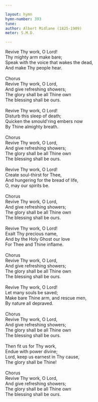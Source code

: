 ```yaml
---

layout: hymn
hymn-number: 393
tune: 
author: Albert Midlane (1825-1909)
meter: S.M.D.

---
```

Revive Thy work, O Lord!<br>Thy mighty arm make bare;<br>Speak with the voice that wakes the dead,<br>And make Thy people hear.<br><br>Chorus<br>Revive Thy work, O Lord,<br>And give refreshing showers;<br>The glory shall be all Thine own<br>The blessing shall be ours.<br><br>Revive Thy work, O Lord!<br>Disturb this sleep of death;<br>Quicken the smould'ring embers now<br>By Thine almighty breath.<br><br>Chorus<br>Revive Thy work, O Lord,<br>And give refreshing showers;<br>The glory shall be all Thine own<br>The blessing shall be ours.<br><br>Revive Thy work, O Lord!<br>Create soul-thirst for Thee,<br>And hungering for the bread of life,<br>O, may our spirits be.<br><br>Chorus<br>Revive Thy work, O Lord,<br>And give refreshing showers;<br>The glory shall be all Thine own<br>The blessing shall be ours.<br><br>Revive Thy work, O Lord!<br>Exalt Thy precious name,<br>And by the Holy Ghost our love<br>For Thee and Thine inflame.<br><br>Chorus<br>Revive Thy work, O Lord,<br>And give refreshing showers;<br>The glory shall be all Thine own<br>The blessing shall be ours.<br><br>Revive Thy work, O Lord!<br>Let many souls be saved;<br>Make bare Thine arm, and rescue men,<br>By nature all depraved.<br><br>Chorus<br>Revive Thy work, O Lord,<br>And give refreshing showers;<br>The glory shall be all Thine own<br>The blessing shall be ours.<br><br>Then fit us for Thy work,<br>Endue with power divine;<br>Lord, keep us earnest in Thy cause,<br>The glory shall be Thine!<br><br>Chorus<br>Revive Thy work, O Lord,<br>And give refreshing showers;<br>The glory shall be all Thine own<br>The blessing shall be ours.<br><br><br>
